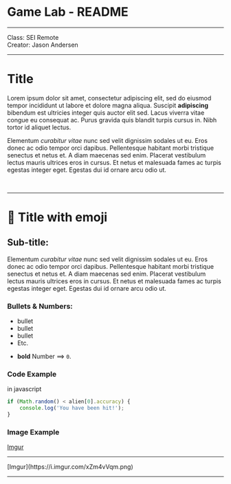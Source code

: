 # Game Lab - README

---

Class: SEI Remote <br>
Creator: Jason Andersen <br>

---

# Title

Lorem ipsum dolor sit amet, consectetur adipiscing elit, sed do eiusmod tempor incididunt ut labore et dolore magna aliqua. Suscipit **adipiscing** bibendum est ultricies integer quis auctor elit sed. Lacus viverra vitae congue eu consequat ac. Purus gravida quis blandit turpis cursus in. Nibh tortor id aliquet lectus. 

Elementum *curabitur vitae* nunc sed velit dignissim sodales ut eu. Eros donec ac odio tempor orci dapibus. Pellentesque habitant morbi tristique senectus et netus et. A diam maecenas sed enim. Placerat vestibulum lectus mauris ultrices eros in cursus. Et netus et malesuada fames ac turpis egestas integer eget. Egestas dui id ornare arcu odio ut.

<br>
<hr>

# &#x1F680; Title with emoji

## Sub-title:

Elementum *curabitur vitae* nunc sed velit dignissim sodales ut eu. Eros donec ac odio tempor orci dapibus. Pellentesque habitant morbi tristique senectus et netus et. A diam maecenas sed enim. Placerat vestibulum lectus mauris ultrices eros in cursus. Et netus et malesuada fames ac turpis egestas integer eget. Egestas dui id ornare arcu odio ut.

### Bullets & Numbers:

- bullet
- bullet
- bullet
- Etc.

* **bold** Number ==> `0`.

### Code Example
in javascript

```javascript
if (Math.random() < alien[0].accuracy) {
	console.log('You have been hit!');
}
```

### Image Example
[Imgur](https://i.imgur.com/xZm4vVqm.png)
<br>
<hr>
[Imgur](https://i.imgur.com/xZm4vVqm.png)
<br>
<hr>